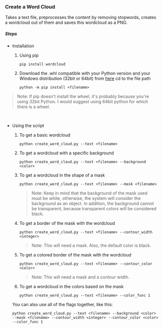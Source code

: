 ### Create a Word Cloud

Takes a text file, preprocesses the content by removing stopwords, creates a wordcloud out of them and saves this wordcloud as a PNG.

##### Steps

- Installation
  1. Using pip

     ```
     pip install wordcloud
     ```

  2. Download the .whl compatible with your Python version and your Windows distribution (32bit or 64bit) from [here](https://www.lfd.uci.edu/~gohlke/pythonlibs/#wordcloud)
     cd to the file path
     ```
     python -m pip install <filename>
     ```

> Note: If pip doesn't install the wheel, it's probably because you're using 32bit Python. I would suggest using 64bit python for which there is a wheel.

&nbsp;

- Using the script
  1. To get a basic wordcloud
     ```
     python create_word_cloud.py --text <filename>
     ```
  2. To get a wordcloud with a specific background
     ```
     python create_word_cloud.py --text <filename> --background <color>
     ```
  3. To get a wordcloud in the shape of a mask

     ```
     python create_word_cloud.py --text <filename> --mask <filename>
     ```

     > Note: Keep in mind that the background of the mask used must be white, otherwise, the system will consider the background as an object. In addition, the background cannot be transparent, because transparent colors will be considered black.

  4. To get a border of the mask with the wordcloud

     ```
     python create_word_cloud.py --text <filename> --contour_width <integer>
     ```

     > Note: This will need a mask. Also, the default color is black.

  5. To get a colored border of the mask with the wordcloud

     ```
     python create_word_cloud.py --text <filename> --contour_color <color>
     ```

     > Note: This will need a mask and a contour width.

  6. To get a wordcloud in the colors based on the mask

     ```
     python create_word_cloud.py --text <filename> --color_func 1
     ```
  You can also use all of the flags together, like this:
  ```
  python create_word_cloud.py --text <filename> --background <color> --mask <filename> --contour_width <integer> --contour_color <color> --color_func 1
  ```
